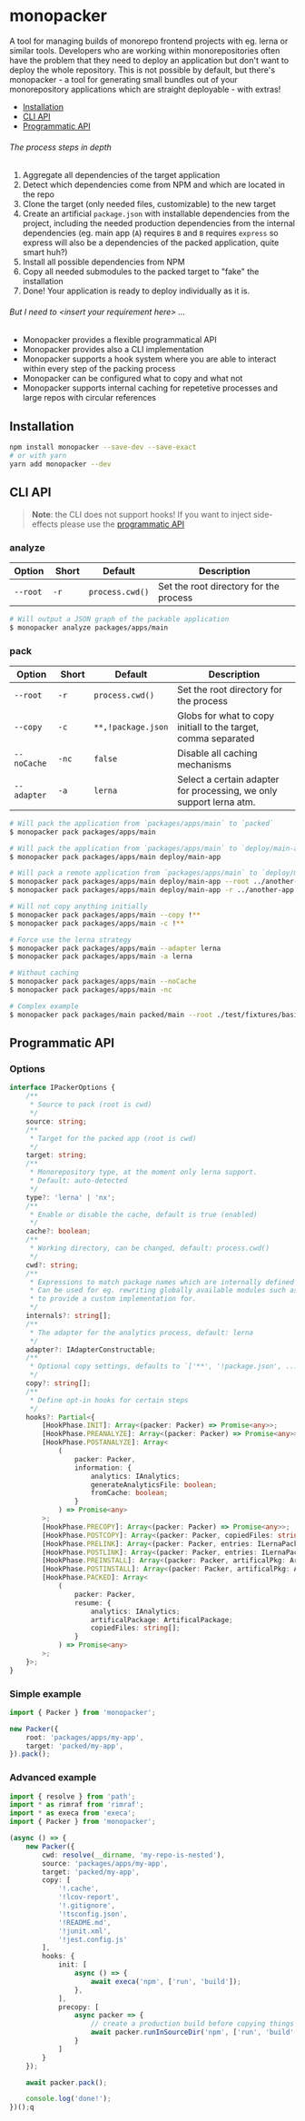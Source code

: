 # monopacker
A tool for managing builds of monorepo frontend projects with eg. lerna or similar tools. Developers who are working within 
monorepositories often have the problem that they need to deploy an application but don't want to deploy the whole repository.
This is not possible by default, but there's monopacker - a tool for generating small bundles out of your monorepository applications which are straight deployable - with extras!

* [Installation](#installation)
* [CLI API](#cli-api)
* [Programmatic API](#programmatic-api)

###### The process steps in depth

1. Aggregate all dependencies of the target application
2. Detect which dependencies come from NPM and which are located in the repo
3. Clone the target (only needed files, customizable) to the new target
4. Create an artificial `package.json` with installable dependencies from the project, including the needed production dependencies from the internal dependencies (eg. main app (`A`) requires `B` and `B` requires `express` so express will also be a dependencies of the packed application, quite smart huh?)
5. Install all possible dependencies from NPM
6. Copy all needed submodules to the packed target to "fake" the installation
7. Done! Your application is ready to deploy individually as it is.

###### But I need to _&lt;insert your requirement here&gt;_ ...
- Monopacker provides a flexible programmatical API
- Monopacker provides also a CLI implementation
- Monopacker supports a hook system where you are able to interact within every step of the packing process
- Monopacker can be configured what to copy and what not
- Monopacker supports internal caching for repetetive processes and large repos with circular references

## Installation

```sh
npm install monopacker --save-dev --save-exact
# or with yarn
yarn add monopacker --dev
```

## CLI API

> **Note**: the CLI does not support hooks! If you want to inject side-effects please use the [programmatic API](#programmatic-api)

### analyze
| Option             | Short      | Default              | Description                                 |
|--------------------|------------|----------------------|---------------------------------------------|
| `--root`           | `-r`       | `process.cwd()`      | Set the root directory for the process      |


```sh
# Will output a JSON graph of the packable application
$ monopacker analyze packages/apps/main
```

### pack
| Option             | Short      | Default              | Description                                 |
|--------------------|------------|----------------------|---------------------------------------------|
| `--root`           | `-r`       | `process.cwd()`      | Set the root directory for the process      |
| `--copy`           | `-c`       | `**,!package.json`   | Globs for what to copy initiall to the target, comma separated |
| `--noCache`        | `-nc`      | `false`              | Disable all caching mechanisms              |
| `--adapter`        | `-a`       | `lerna`              | Select a certain adapter for processing, we only support lerna atm. |

```sh
# Will pack the application from `packages/apps/main` to `packed`
$ monopacker pack packages/apps/main
```

```sh
# Will pack the application from `packages/apps/main` to `deploy/main-app`
$ monopacker pack packages/apps/main deploy/main-app
```

```sh
# Will pack a remote application from `packages/apps/main` to `deploy/main-app`
$ monopacker pack packages/apps/main deploy/main-app --root ../another-app
$ monopacker pack packages/apps/main deploy/main-app -r ../another-app
```

```sh
# Will not copy anything initially
$ monopacker pack packages/apps/main --copy !**
$ monopacker pack packages/apps/main -c !**
```

```sh
# Force use the lerna strategy
$ monopacker pack packages/apps/main --adapter lerna
$ monopacker pack packages/apps/main -a lerna
```

```sh
# Without caching
$ monopacker pack packages/apps/main --noCache
$ monopacker pack packages/apps/main -nc
```

```sh
# Complex example
$ monopacker pack packages/main packed/main --root ./test/fixtures/basic/ --noCache --copy src,dist -a lerna
```

## Programmatic API

### Options

```ts
interface IPackerOptions {
	/**
	 * Source to pack (root is cwd)
	 */
	source: string;
	/**
	 * Target for the packed app (root is cwd)
	 */
	target: string;
	/**
	 * Monorepository type, at the moment only lerna support.
	 * Default: auto-detected
	 */
	type?: 'lerna' | 'nx';
	/**
	 * Enable or disable the cache, default is true (enabled)
	 */
	cache?: boolean;
	/**
	 * Working directory, can be changed, default: process.cwd()
	 */
	cwd?: string;
	/**
	 * Expressions to match package names which are internally defined (optional)
	 * Can be used for eg. rewriting globally available modules such as 'react-scripts'
	 * to provide a custom implementation for.
	 */
	internals?: string[];
	/**
	 * The adapter for the analytics process, default: lerna
	 */
	adapter?: IAdapterConstructable;
	/**
	 * Optional copy settings, defaults to `['**', '!package.json', ...]`
	 */
	copy?: string[];
	/**
	 * Define opt-in hooks for certain steps
	 */
	hooks?: Partial<{
		[HookPhase.INIT]: Array<(packer: Packer) => Promise<any>>;
		[HookPhase.PREANALYZE]: Array<(packer: Packer) => Promise<any>>;
		[HookPhase.POSTANALYZE]: Array<
			(
				packer: Packer,
				information: {
					analytics: IAnalytics;
					generateAnalyticsFile: boolean;
					fromCache: boolean;
				}
			) => Promise<any>
		>;
		[HookPhase.PRECOPY]: Array<(packer: Packer) => Promise<any>>;
		[HookPhase.POSTCOPY]: Array<(packer: Packer, copiedFiles: string[]) => Promise<any>>;
		[HookPhase.PRELINK]: Array<(packer: Packer, entries: ILernaPackageListEntry[]) => Promise<any>>;
		[HookPhase.POSTLINK]: Array<(packer: Packer, entries: ILernaPackageListEntry[]) => Promise<any>>;
		[HookPhase.PREINSTALL]: Array<(packer: Packer, artificalPkg: ArtificalPackage) => Promise<any>>;
		[HookPhase.POSTINSTALL]: Array<(packer: Packer, artificalPkg: ArtificalPackage) => Promise<any>>;
		[HookPhase.PACKED]: Array<
			(
				packer: Packer,
				resume: {
					analytics: IAnalytics;
					artificalPackage: ArtificalPackage;
					copiedFiles: string[];
				}
			) => Promise<any>
		>;
	}>;
}
```

### Simple example

```ts
import { Packer } from 'monopacker';

new Packer({
    root: 'packages/apps/my-app',
    target: 'packed/my-app',
}).pack();
```


### Advanced example

```ts
import { resolve } from 'path';
import * as rimraf from 'rimraf';
import * as execa from 'execa';
import { Packer } from 'monopacker';

(async () => {
    new Packer({
        cwd: resolve(__dirname, 'my-repo-is-nested'),
        source: 'packages/apps/my-app',
        target: 'packed/my-app',
        copy: [
            '!.cache',
            '!lcov-report',
            '!.gitignore',
            '!tsconfig.json',
            '!README.md',
            '!junit.xml',
            '!jest.config.js'
        ],
        hooks: {
            init: [
                async () => {
                    await execa('npm', ['run', 'build']);
                },
            ],
            precopy: [
                async packer => {
                    // create a production build before copying things
                    await packer.runInSourceDir('npm', ['run', 'build', '--production']);
                }
            ]
        }
    });

    await packer.pack();

    console.log('done!');
})();q
```
